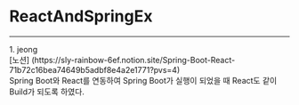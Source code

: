 # ReactAndSpringEx
<hr/>
1. jeong <br>
[노션] (https://sly-rainbow-6ef.notion.site/Spring-Boot-React-71b72c16bea74649b5adbf8e4a2e1771?pvs=4) <br>
Spring Boot와 React를 연동하여 Spring Boot가 실행이 되었을 때 React도 같이 Build가 되도록 하였다.
